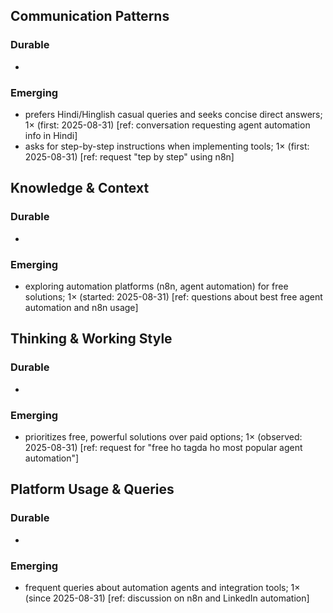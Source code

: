## Communication Patterns
### Durable
- 

### Emerging
- prefers Hindi/Hinglish casual queries and seeks concise direct answers; 1× (first: 2025-08-31) [ref: conversation requesting agent automation info in Hindi]
- asks for step-by-step instructions when implementing tools; 1× (first: 2025-08-31) [ref: request "tep by step" using n8n]

## Knowledge & Context
### Durable
- 

### Emerging
- exploring automation platforms (n8n, agent automation) for free solutions; 1× (started: 2025-08-31) [ref: questions about best free agent automation and n8n usage]

## Thinking & Working Style
### Durable
- 

### Emerging
- prioritizes free, powerful solutions over paid options; 1× (observed: 2025-08-31) [ref: request for "free ho tagda ho most popular agent automation"]

## Platform Usage & Queries
### Durable
- 

### Emerging
- frequent queries about automation agents and integration tools; 1× (since 2025-08-31) [ref: discussion on n8n and LinkedIn automation]